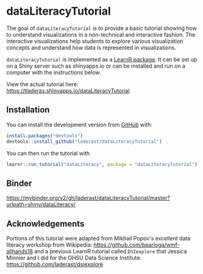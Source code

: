 
<!-- README.md is generated from README.Rmd. Please edit that file -->
dataLiteracyTutorial
====================

The goal of `dataLiteracyTutorial` is to provide a basic tutorial showing how to understand visualizations in a non-technical and interactive fashion. The interactive visualizations help students to explore various visualization concepts and understand how data is represented in visualizations.

`dataLiteracyTutorial` is implemented as a [LearnR package](https://rstudio.github.io/learnr/). It can be set up on a Shiny server such as shinyapps.io or can be installed and run on a computer with the instructions below.

View the actual tutorial here: <https://tladeras.shinyapps.io/dataLiteracyTutorial>

Installation
------------

You can install the development version from [GitHub](https://github.com/) with:

``` r
install.packages("devtools")
devtools::install_github("laderast/dataLiteracyTutorial")
```

You can then run the tutorial with

``` r
learnr::run_tutorial("dataLiteracy", package = "dataLiteracyTutorial")
```

Binder
------

https://mybinder.org/v2/gh/laderast/dataLiteracyTutorial/master?urlpath=shiny/dataLiteracy/

Acknowledgements
----------------

Portions of this tutorial were adapted from Mikhail Popov's excellent data literacy workshop from Wikipedia: <https://github.com/bearloga/wmf-allhands18> and a previous LearnR tutorial called `DSIexplore` that Jessica Minnier and I did for the OHSU Data Science Institute: <https://github.com/laderast/dsiexplore>

